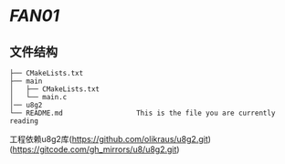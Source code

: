 # _FAN01_

## 文件结构
```
├── CMakeLists.txt
├── main
│   ├── CMakeLists.txt
│   └── main.c
│── u8g2
└── README.md                  This is the file you are currently reading
```
工程依赖u8g2库(https://github.com/olikraus/u8g2.git)(https://gitcode.com/gh_mirrors/u8/u8g2.git)